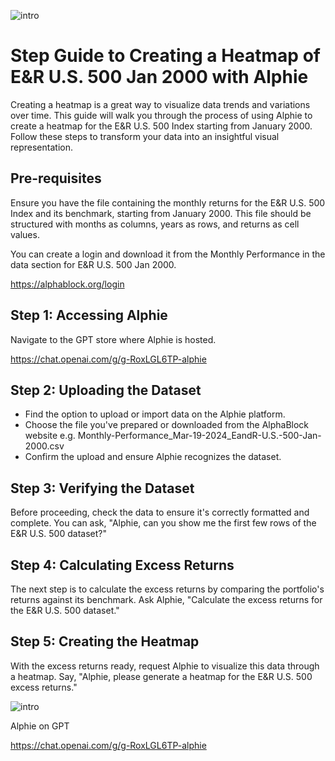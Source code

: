![intro](/step_guide/intro.jpeg)

# Step Guide to Creating a Heatmap of E&R U.S. 500 Jan 2000 with Alphie


Creating a heatmap is a great way to visualize data trends and variations over time. This guide will walk you through the process of using Alphie to create a heatmap for the E&R U.S. 500 Index starting from January 2000. Follow these steps to transform your data into an insightful visual representation.

## Pre-requisites
Ensure you have the file containing the monthly returns for the E&R U.S. 500 Index and its benchmark, starting from January 2000. This file should be structured with months as columns, years as rows, and returns as cell values.

You can create a login and download it from the Monthly Performance in the data section for E&R U.S. 500 Jan 2000.

https://alphablock.org/login

## Step 1: Accessing Alphie
Navigate to the GPT store where Alphie is hosted. 

https://chat.openai.com/g/g-RoxLGL6TP-alphie

## Step 2: Uploading the Dataset
- Find the option to upload or import data on the Alphie platform.
- Choose the file you've prepared or downloaded from the AlphaBlock website e.g.  Monthly-Performance_Mar-19-2024_EandR-U.S.-500-Jan-2000.csv
- Confirm the upload and ensure Alphie recognizes the dataset.

## Step 3: Verifying the Dataset
Before proceeding, check the data to ensure it's correctly formatted and complete. You can ask, "Alphie, can you show me the first few rows of the E&R U.S. 500 dataset?"

## Step 4: Calculating Excess Returns
The next step is to calculate the excess returns by comparing the portfolio's returns against its benchmark. Ask Alphie, "Calculate the excess returns for the E&R U.S. 500 dataset."

## Step 5: Creating the Heatmap
With the excess returns ready, request Alphie to visualize this data through a heatmap. Say, "Alphie, please generate a heatmap for the E&R U.S. 500 excess returns."

![intro](/step_guide/1.jpeg)

Alphie on GPT

https://chat.openai.com/g/g-RoxLGL6TP-alphie
